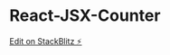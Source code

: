# React-JSX-Counter

[Edit on StackBlitz ⚡️](https://stackblitz.com/edit/react-jsx-counter-example-6irq3v)